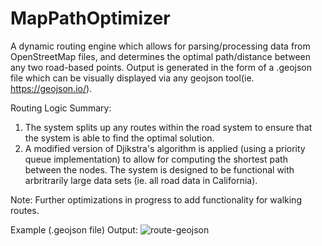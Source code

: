 # MapPathOptimizer
A dynamic routing engine which allows for parsing/processing data from OpenStreetMap files, and determines the optimal path/distance between any two road-based points. Output is generated in the form of a .geojson file which can be visually displayed via any geojson tool(ie. https://geojson.io/).

Routing Logic Summary:
1. The system splits up any routes within the road system to ensure that the system is able to find the optimal solution.
2. A modified version of Djikstra's algorithm is applied (using a priority queue implementation) to allow for computing the shortest path between the nodes. The system is designed to be functional with arbritrarily large data sets (ie. all road data in California).

Note: Further optimizations in progress to add functionality for walking routes.

Example (.geojson file) Output:
![route-geojson](https://github.com/aelshako/MapPathOptimizer/assets/22120027/9b9770f6-8c1f-4f2c-a50e-52b9a8ca7c46)

